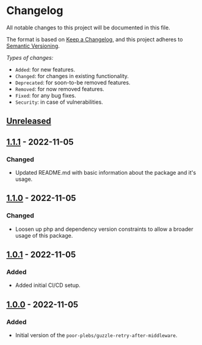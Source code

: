 # Changelog

All notable changes to this project will be documented in this file.

The format is based on [Keep a Changelog][1], and this project adheres to
[Semantic Versioning][2].

*Types of changes:*

- `Added`: for new features.
- `Changed`: for changes in existing functionality.
- `Deprecated`: for soon-to-be removed features.
- `Removed`: for now removed features.
- `Fixed`: for any bug fixes.
- `Security`: in case of vulnerabilities.

## [Unreleased]

## [1.1.1] - 2022-11-05

### Changed

- Updated README.md with basic information about the package and it's usage.

## [1.1.0] - 2022-11-05

### Changed

- Loosen up php and dependency version constraints to allow a broader usage of
  this package.

## [1.0.1] - 2022-11-05

### Added

- Added initial CI/CD setup.

## [1.0.0] - 2022-11-05

### Added

- Initial version of the `poor-plebs/guzzle-retry-after-middleware`.

[1]: https://keepachangelog.com/en/1.1.0/
[2]: https://semver.org/spec/v2.0.0.html

[Unreleased]: https://github.com/Poor-Plebs/guzzle-retry-after-middleware/compare/1.1.1...HEAD
[1.1.1]: https://github.com/Poor-Plebs/guzzle-retry-after-middleware/releases/1.1.1
[1.1.0]: https://github.com/Poor-Plebs/guzzle-retry-after-middleware/releases/1.1.0
[1.0.1]: https://github.com/Poor-Plebs/guzzle-retry-after-middleware/releases/1.0.1
[1.0.0]: https://github.com/Poor-Plebs/guzzle-retry-after-middleware/releases/1.0.0

